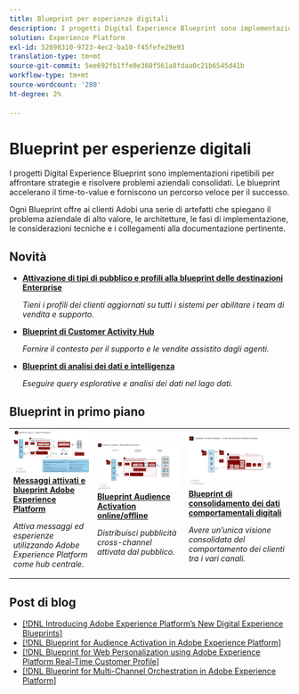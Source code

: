 ```yaml
---
title: Blueprint per esperienze digitali
description: I progetti Digital Experience Blueprint sono implementazioni ripetibili per affrontare strategie e risolvere problemi aziendali consolidati. Accelerano il time-to-value e forniscono un percorso veloce per il successo.
solution: Experience Platform
exl-id: 52898310-9723-4ec2-ba10-f45fefe29e93
translation-type: tm+mt
source-git-commit: 5ee692fb1ffe0e360f561a8fdaa0c21b6545d41b
workflow-type: tm+mt
source-wordcount: '280'
ht-degree: 2%

---
```


# Blueprint per esperienze digitali

I progetti Digital Experience Blueprint sono implementazioni ripetibili per affrontare strategie e risolvere problemi aziendali consolidati. Le blueprint accelerano il time-to-value e forniscono un percorso veloce per il successo.

Ogni Blueprint offre ai clienti Adobi una serie di artefatti che spiegano il problema aziendale di alto valore, le architetture, le fasi di implementazione, le considerazioni tecniche e i collegamenti alla documentazione pertinente.

## Novità

* **[Attivazione di tipi di pubblico e profili alla blueprint delle destinazioni Enterprise](/help/blueprints/audience-activation/enterprise-destinations.md)**

   *Tieni i profili dei clienti aggiornati su tutti i sistemi per abilitare i team di vendita e supporto. &#x200B;*
* **[Blueprint di Customer Activity Hub](/help/blueprints/audience-activation/customer-activity.md)**

   *Fornire il contesto per il supporto e le vendite assistito dagli agenti.*
* **[Blueprint di analisi dei dati e intelligenza](/help/blueprints/data-insights/analysis.md)**

   *Eseguire query esplorative e analisi dei dati nel lago dati.*

## Blueprint in primo piano

<table style="table-layout:fixed">
<tr>
  <td>
    <a href="https://experienceleague.adobe.com/docs/blueprints-learn/architecture/multi-channel-message-orchestration/triggered-messaging.html"><img alt="immagine miniatura per i messaggi attivati e la blueprint Adobe Experience Platform" src="multi-channel-message-orchestration/assets/triggered.svg" /></a>
    <div><a href="https://experienceleague.adobe.com/docs/blueprints-learn/architecture/multi-channel-message-orchestration/triggered-messaging.html"><strong>Messaggi attivati e blueprint Adobe Experience Platform</strong></a></div>
    <p><em>Attiva messaggi ed esperienze utilizzando Adobe Experience Platform come hub centrale.</em></p>
  </td>
  <td>
    <a href="https://experienceleague.adobe.com/docs/blueprints-learn/architecture/audience-activation/online-offline.html"><img alt="immagine miniatura per la blueprint di Audience Activation online/offline" src="audience-activation/assets/onoff.svg" /></a>
    <div><a href="https://experienceleague.adobe.com/docs/blueprints-learn/architecture/audience-activation/online-offline.html"><strong>Blueprint Audience Activation online/offline</strong></a></div>
    <p><em>Distribuisci pubblicità cross-channel attivata dal pubblico.</em></p>
  </td>
  <td>
    <a href="https://experienceleague.adobe.com/docs/blueprints-learn/architecture/customer-journey-analytics/digital-behavioral-data-consolidation.html"><img alt="immagine miniatura per la blueprint del consolidamento dei dati comportamentali digitali" src="customer-journey-analytics/assets/CJA.svg" /></a>
    <div><a href="https://experienceleague.adobe.com/docs/blueprints-learn/architecture/customer-journey-analytics/digital-behavioral-data-consolidation.html"><strong>Blueprint di consolidamento dei dati comportamentali digitali 
</strong></a></div>
    <p><em>Avere un’unica visione consolidata del comportamento dei clienti tra i vari canali.</em></p>
  </td>
</tr>
</table>

## Post di blog

* [[!DNL Introducing Adobe Experience Platform’s New Digital Experience Blueprints]](https://medium.com/adobetech/introducing-adobe-experience-platforms-new-digital-experience-blueprints-93a6b5f5da7c)
* [[!DNL Blueprint for Audience Activation in Adobe Experience Platform]](https://medium.com/adobetech/a-blueprint-for-audience-activation-in-adobe-experience-platform-b2b30fae90fd)
* [[!DNL Blueprint for Web Personalization using Adobe Experience Platform Real-Time Customer Profile]](https://medium.com/adobetech/blueprint-for-web-personalization-using-adobe-experience-platform-real-time-customer-profile-fef2ce7a4b2f)
* [[!DNL Blueprint for Multi-Channel Orchestration in Adobe Experience Platform]](https://medium.com/adobetech/blueprint-for-multi-channel-orchestration-in-adobe-experience-platform-c68317e94184)
